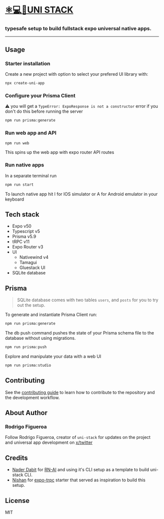 # [️⚛💻📱UNI STACK](https://www.uni-stack.dev/)

### typesafe setup to build fullstack expo universal native apps.

---

## Usage

### Starter installation

Create a new project with option to select your prefered UI library with:

```sh
npx create-uni-app
```

### Configure your Prisma Client

⚠️ you will get a `TypeError: ExpoResponse is not a constructor` error if you don't do this before running the server

```sh
npm run prisma:generate
```

### Run web app and API

```sh
npm run web
```

This spins up the web app with expo router API routes

### Run native apps

In a separate terminal run

```sh
npm run start
```

To launch native app hit I for IOS simulator or A for Android emulator in your keyboard

## Tech stack

- Expo v50
- Typescript v5
- Prisma v5.9
- tRPC v11
- Expo Router v3
- UI
  - Nativewind v4
  - Tamagui
  - Gluestack UI
- SQLite database

## Prisma

> SQLite database comes with two tables `users`, and `posts` for you to try out the setup.

To generate and instantiate Prisma Client run:

```sh
npm run prisma:generate
```

The db push command pushes the state of your Prisma schema file to the database without using migrations.

```sh
npm run prisma:push
```

Explore and manipulate your data with a web UI

```sh
npm run prisma:studio
```

## Contributing

See the [contributing guide](CONTRIBUTING.md) to learn how to contribute to the repository and the development workflow.

## About Author

### Rodrigo Figueroa

Follow Rodrigo Figueroa, creator of `uni-stack` for updates on the project and universal app development on [x/twitter](https://twitter.com/bidah)

## Credits

- [Nader Dabit](https://x.com/dabit3) for [RN-AI](https://github.com/dabit3/react-native-ai) and using it's CLI setup as a template to build uni-stack CLI.
- [Nishan](https://x.com/nishanbende) for [expo-trpc](https://github.com/intergalacticspacehighway/expo-trpc) starter that served as inspiration to build this setup.

## License

MIT
